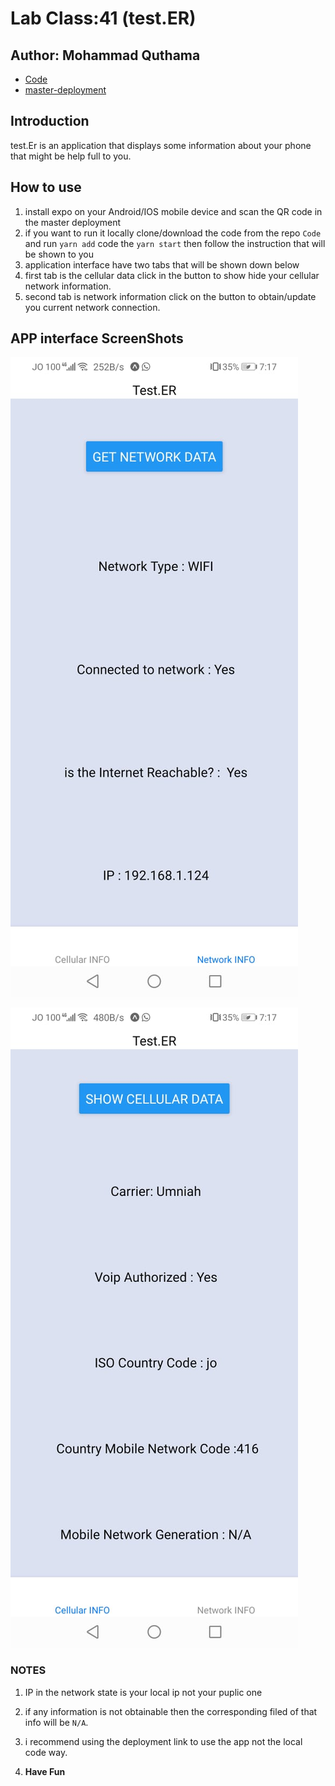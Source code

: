 # Lab Class:41 (test.ER)

## Author: Mohammad Quthama

- [Code](https://github.com/mohammad-qethama/amman-js-401d9-class-41/tree/main)
- [master-deployment](https://expo.io/@mohammadquthama/app)

## Introduction

test.Er is an application that displays some information about your phone that might be help full to you.


## How to use

1. install expo on your Android/IOS mobile device and scan the QR code in the master deployment
2. if you want to run it locally clone/download the code from the repo `Code` and run `yarn add` code the `yarn start` then follow the instruction that will be shown to you
3. application interface have two tabs that will be shown down below
4. first tab is the cellular data click in the button to show hide your cellular network information.
5. second tab is network information click on the button to obtain/update you current network connection.

## APP interface ScreenShots


![networkDataPage](./TEST.ER1.jpg)

![cellularDataPage](./TEST.ER2.jpg)


### NOTES

1. IP in the network state is your local ip not your puplic one

2. if any information is not obtainable then the corresponding filed of that info will be `N/A`.

3. i recommend using the deployment link to use the app not the local code way. 

4. **Have Fun**